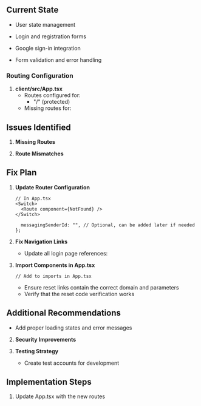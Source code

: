 
## Current State


   - User state management

   - Login and registration forms
   - Google sign-in integration

   - Form validation and error handling

### Routing Configuration
1. **client/src/App.tsx**
   - Routes configured for:
     - "/" (protected)
   - Missing routes for:

## Issues Identified

1. **Missing Routes**


3. **Route Mismatches**


## Fix Plan

1. **Update Router Configuration**
   ```tsx
   // In App.tsx
   <Switch>
     <Route component={NotFound} />
   </Switch>
   ```

   ```tsx
     messagingSenderId: "", // Optional, can be added later if needed
   };
   ```

3. **Fix Navigation Links**
   - Update all login page references:

4. **Import Components in App.tsx**
   ```tsx
   // Add to imports in App.tsx
   ```

   - Ensure reset links contain the correct domain and parameters
   - Verify that the reset code verification works

## Additional Recommendations

   - Add proper loading states and error messages

2. **Security Improvements**

3. **Testing Strategy**
   - Create test accounts for development

## Implementation Steps

1. Update App.tsx with the new routes

